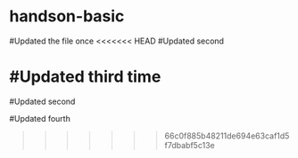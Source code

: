 # handson-basic

#Updated the file once
<<<<<<< HEAD
#Updated second 

#Updated third time
=======
#Updated second

#Updated fourth 
>>>>>>> 66c0f885b48211de694e63caf1d5f7dbabf5c13e
